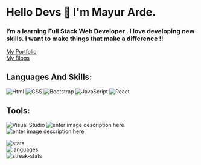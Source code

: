 <!-- ### Hallo Devs 👋 I'm Mayur Arde -->

<!--
**Mayur-Arde/Mayur-Arde** is a ✨ _special_ ✨ repository because its `README.md` (this file) appears on your GitHub profile.

Here are some ideas to get you started:

- 🔭 I’m currently working on ...
- 🌱 I’m currently learning ...
- 👯 I’m looking to collaborate on ...
- 🤔 I’m looking for help with ...
- 💬 Ask me about ...
- 📫 How to reach me: ...
- 😄 Pronouns: ...
- ⚡ Fun fact: ...
-->
# Hello Devs  👋  I'm Mayur Arde.
### I’m a learning Full Stack Web Developer . I love developing new skills. I want to  **make things**  that  **make a difference**  !!
[My Portfolio](https://mayur-arde.netlify.app/)<br>
[My Blogs](https://mayur-arde-portfolio.netlify.app/blogs.html)

## Languages And Skills:

![Html](https://img.shields.io/badge/HTML5-E34F26?style=for-the-badge&logo=html5&logoColor=white)    ![CSS](https://img.shields.io/badge/CSS3-1572B6?style=for-the-badge&logo=css3&logoColor=white) ![Bootstrap](https://img.shields.io/badge/Bootstrap-563D7C?style=for-the-badge&logo=bootstrap&logoColor=white)      			 ![JavaScript](https://img.shields.io/badge/JavaScript-323330?style=for-the-badge&logo=javascript&logoColor=F7DF1E) ![React](https://img.shields.io/badge/React-20232A?style=for-the-badge&logo=react&logoColor=61DAFB) 

## Tools:
![Visual Studio](https://img.shields.io/badge/Visual_Studio-5C2D91?style=for-the-badge&logo=visual%20studio&logoColor=white) ![enter image description here](https://img.shields.io/badge/Git-F05032?style=for-the-badge&logo=git&logoColor=white)  ![enter image description here](https://img.shields.io/badge/Netlify-00C7B7?style=for-the-badge&logo=netlify&logoColor=white) 


![stats](https://github-readme-stats.vercel.app/api?username=Mayur-Arde)<br>
![languages](https://github-readme-stats.vercel.app/api/top-langs/?username=Mayur-Arde)<br>
![streak-stats](https://github-readme-streak-stats.herokuapp.com/?user=Mayur-Arde)
